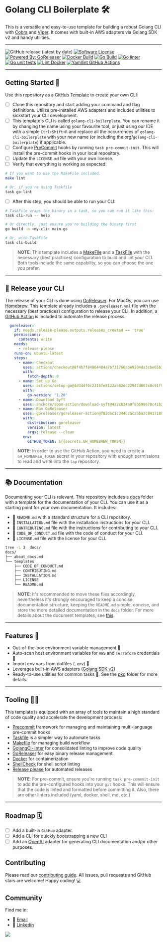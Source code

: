 # Golang CLI Boilerplate 🛠️

This is a versatile and easy-to-use template for building a robust Golang CLI with [Cobra](https://github.com/spf13/cobra) and [Viper](https://github.com/spf13/viper). It comes with built-in AWS adapters via Golang SDK v2 and handy utilities.

---
![GitHub release (latest by date)](https://img.shields.io/github/v/release/Excoriate/golang-cli-boilerplate)
[![Software License](https://img.shields.io/badge/license-MIT-brightgreen.svg?style=flat-square)](LICENSE)
[![Powered By: GoReleaser](https://img.shields.io/badge/powered%20by-goreleaser-green.svg?style=flat-square)](https://github.com/goreleaser)
[![Docker Build](https://github.com/Excoriate/golang-cli-boilerplate/actions/workflows/docker-build.yml/badge.svg)](https://github.com/Excoriate/golang-cli-boilerplate/actions/workflows/docker-build.yml)
[![Go Build](https://github.com/Excoriate/golang-cli-boilerplate/actions/workflows/go-build.yml/badge.svg)](https://github.com/Excoriate/golang-cli-boilerplate/actions/workflows/go-build.yml)
[![Go linter](https://github.com/Excoriate/golang-cli-boilerplate/actions/workflows/go-ci-lint.yaml/badge.svg)](https://github.com/Excoriate/golang-cli-boilerplate/actions/workflows/go-ci-lint.yaml)
[![Go unit tests](https://github.com/Excoriate/golang-cli-boilerplate/actions/workflows/go-ci-test.yml/badge.svg)](https://github.com/Excoriate/golang-cli-boilerplate/actions/workflows/go-ci-test.yml)
[![Lint Docker](https://github.com/Excoriate/golang-cli-boilerplate/actions/workflows/docker-hadolint.yml/badge.svg)](https://github.com/Excoriate/golang-cli-boilerplate/actions/workflows/docker-hadolint.yml)
[![Yamllint GitHub Actions](https://github.com/Excoriate/golang-cli-boilerplate/actions/workflows/yaml-linter.yml/badge.svg)](https://github.com/Excoriate/golang-cli-boilerplate/actions/workflows/yaml-linter.yml)

---
## Getting Started 🚦
Use this repository as a [GitHub Template](https://docs.github.com/en/repositories/creating-and-managing-repositories/creating-a-repository-from-a-template) to create your own CLI:

- [ ] Clone this repository and start adding your command and flag definitions. Utilize pre-installed AWS adapters and included utilities to kickstart your CLI development.
- [ ] This template's CLI is called `golang-cli-boilerplate`. You can rename it by changing the name using your favourite tool, or just using our IDE with a simple `Ctrl+Shift+R` and replace all the occurrences of `golang-cli-boilerplate` with your new name (or including the org/`golang-cli-boilerplate`) if applicable.
- [ ] Configure [PreCommit](https://pre-commit.com/) hooks by running `task pre-commit-init`. This will install the pre-commit hooks in your local repository.
- [ ] Update the `LICENSE.md` file with your own license.
- [ ] Verify that everything is working as expected:
```bash
# If you want to use the MakeFile included.
make lint

# Or, if you're using Taskfile
task go-lint
```
- [ ] After this step, you should be able to run your CLI:
```bash
# TaskFile wraps the binary in a task, so you can run it like this:
task cli-run -- help

# Or directly, just ensure you're building the binary first
go build -o <my-cli> main.go

# Or, with TaskFile
task cli-build
```
>**NOTE**: This template includes a [MakeFile](Makefile) and a [TaskFile](Taskfile.yml) with the necessary (best practices) configuration to build and lint your CLI. Both tools include the same capability, so you can choose the one you prefer.

---

## 🔧 Release your CLI
The release of your CLI is done using [GoReleaser](https://goreleaser.com/). For MacOs, you can use [Homebrew](https://brew.sh/). This template already includes a `.goreleaser.yml` file with the necessary (best practices) configuration to release your CLI.
In addition, a [GitHub Action](.github/workflows/release.yml) is included to automate the release process.
```yaml
  goreleaser:
    if: needs.release-please.outputs.releases_created == 'true'
    permissions:
      contents: write
    needs:
      - release-please
    runs-on: ubuntu-latest
    steps:
      - name: Checkout
        uses: actions/checkout@8f4b7f84864484a7bf31766abe9204da3cbe65b3 # v3
        with:
          fetch-depth: 0
      - name: Set up Go
        uses: actions/setup-go@4d34df0c2316fe8122ab82dc22947d607c0c91f9 # v4
        with:
          go-version: '1.20'
      - name: Download Syft
        uses: anchore/sbom-action/download-syft@422cb34a0f8b599678c41b21163ea6088edb2624 # v0.14.1
      - name: Run GoReleaser
        uses: goreleaser/goreleaser-action@f82d6c1c344bcacabba2c841718984797f664a6b # v4
        with:
          distribution: goreleaser
          version: latest
          args: release --clean
        env:
          GITHUB_TOKEN: ${{secrets.GH_HOMEBREW_TOKEN}}

```
>**NOTE**: In order to use the GitHub Action, you need to create a `GH_HOMEBREW_TOKEN` secret in your repository with enough permissions to read and write into the `tap` repository.


---
## 📚 Documentation
Documenting your CLI is relevant. This repository includes a [docs](docs/templates/) folder with a template for the documentation of your CLI. You can use it as a starting point for your own documentation. It includes:
- 📃 `README.md` with a standard structure for a CLI repository.
- 📃 `INSTALLATION.md` file with the installation instructions for your CLI.
- 📃 `CONTRIBUTING.md` file with the instructions for contributing to your CLI.
- 📃 `CODE_OF_CONDUCT.md` file with the code of conduct for your CLI.
- 📃 `LICENSE.md` file with the license for your CLI.
```bash
tree -L 3  docs/
docs/
├── about_docs.md
└── templates
    ├── CODE_OF_CONDUCT.md
    ├── CONTRIBUTING.md
    ├── INSTALLATION.md
    ├── LICENSE
    └── README.md
```
>**NOTE**: It's recommended to move these files accordingly, nevertheless it's strongly encouraged to keep a concise documentation structure, keeping the `README.md` simple, concise, and store the more detailed documentation in the `docs` folder.
For more details about the document templates, see [this](docs/about_docs.md).

---
## Features 🧩

* Out-of-the-box environment variable management 🌳
* Auto-scan host environment variables for `AWS` and `Terraform` credentials 📄
* Import env vars from dotfiles (`.env`) 📄
* Leverages built-in AWS adapters ([Golang SDK v2](https://aws.github.io/aws-sdk-go-v2/))
* Ready-to-use utilities for common tasks 🧰. See the [pkg](pkg) folder for more details.
---

## Tooling 🧑‍🔧

This template is equipped with an array of tools to maintain a high standard of code quality and accelerate the development process:

* [Precommit](https://pre-commit.com/) framework for managing and maintaining multi-language pre-commit hooks
* [Taskfile](https://taskfile.dev/#/) is a simpler way to automate tasks
* [Makefile](https://www.gnu.org/software/make/) for managing build workflow
* [GolangCI-linter](https://golangci-lint.run/) for consolidated linting to improve code quality
* [GoReleaser](https://goreleaser.com/) for easy binary release management
* [Docker](https://www.docker.com/) for containerization
* [ShellCheck](https://www.shellcheck.net/) for shell script linting
* [Release please](https://github.com/googleapis/release-please) for automated releases
>**NOTE**: For pre-commit, ensure you're running `task pre-commmit-init` to add the pre-configured hooks into your `git` hooks. This will ensure that the code is linted and formatted before committing it. Also, there are other linters included (yaml, docker, shell, md, etc.).

---
## Roadmap 🗓️
* [ ] Add a built-in `GitHub` adapter.
* [ ] Add a CLI for quickly bootstrapping a new CLI
* [ ] Add an [OpenAI](https://openai.com/) adapter for generating CLI documentation and/or other purposes.

## Contributing
Please read our [contributing guide](./CONTRIBUTING.md). All issues, pull requests and GitHub stars are welcome! Happy coding! 💻


## Community
Find me in:

- 📧 [Email](mailto:alex_torres@outlook.com)
- 🧳 [Linkedin](https://www.linkedin.com/in/alextorresruiz/)


<a href="https://github.com/Excoriate/golang-cli-boilerplate/graphs/contributors">
  <img src="https://contrib.rocks/image?repo=Excoriate/golang-cli-boilerplate" />
</a>
